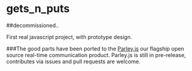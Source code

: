 gets_n_puts
===========

##decommissioned..

  First real javascript project, with prototype design.
  

###The good parts have been ported to the [Parley.js](github.com/photonerddan/parley.js) our flagship open source real-time communication product.
Parley.js is still in pre-release, contributes via issues and pull requests are welcome.
